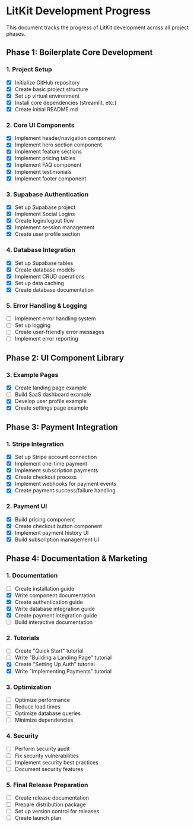 # LitKit Development Progress

This document tracks the progress of LitKit development across all project phases.

## Phase 1: Boilerplate Core Development

### 1. Project Setup

- [x] Initialize GitHub repository
- [x] Create basic project structure
- [x] Set up virtual environment
- [x] Install core dependencies (streamlit, etc.)
- [x] Create initial README.md

### 2. Core UI Components

- [x] Implement header/navigation component
- [x] Implement hero section component
- [x] Implement feature sections
- [x] Implement pricing tables
- [x] Implement FAQ component
- [x] Implement testimonials
- [x] Implement footer component

### 3. Supabase Authentication

- [x] Set up Supabase project
- [x] Implement Social Logins
- [x] Create login/logout flow
- [x] Implement session management
- [x] Create user profile section

### 4. Database Integration

- [x] Set up Supabase tables
- [x] Create database models
- [x] Implement CRUD operations
- [x] Set up data caching
- [x] Create database documentation

### 5. Error Handling & Logging

- [ ] Implement error handling system
- [ ] Set up logging
- [ ] Create user-friendly error messages
- [ ] Implement error reporting

## Phase 2: UI Component Library

### 3. Example Pages

- [x] Create landing page example
- [ ] Build SaaS dashboard example
- [x] Develop user profile example
- [x] Create settings page example

## Phase 3: Payment Integration

### 1. Stripe Integration

- [x] Set up Stripe account connection
- [x] Implement one-time payment
- [x] Implement subscription payments
- [x] Create checkout process
- [x] Implement webhooks for payment events
- [x] Create payment success/failure handling

### 2. Payment UI

- [x] Build pricing component
- [x] Create checkout button component
- [x] Implement payment history UI
- [x] Build subscription management UI

## Phase 4: Documentation & Marketing

### 1. Documentation

- [ ] Create installation guide
- [x] Write component documentation
- [x] Create authentication guide
- [x] Write database integration guide
- [x] Create payment integration guide
- [ ] Build interactive documentation

### 2. Tutorials

- [ ] Create "Quick Start" tutorial
- [ ] Write "Building a Landing Page" tutorial
- [x] Create "Setting Up Auth" tutorial
- [x] Write "Implementing Payments" tutorial

### 3. Optimization

- [ ] Optimize performance
- [ ] Reduce load times
- [ ] Optimize database queries
- [ ] Minimize dependencies

### 4. Security

- [ ] Perform security audit
- [ ] Fix security vulnerabilities
- [ ] Implement security best practices
- [ ] Document security features

### 5. Final Release Preparation

- [ ] Create release documentation
- [ ] Prepare distribution package
- [ ] Set up version control for releases
- [ ] Create launch plan
